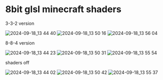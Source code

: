 # 8bit glsl minecraft shaders

3-3-2 version

![2024-09-18_13 44 40](https://github.com/user-attachments/assets/19be2d70-2b7f-4984-8d8b-b5429813c9a1)
![2024-09-18_13 50 16](https://github.com/user-attachments/assets/59fb9a79-2b5b-41ab-a00b-637606b0ca9d)
![2024-09-18_13 56 04](https://github.com/user-attachments/assets/00f808d0-0174-4232-bc2d-fb3fff3a4976)


8-8-4 version

![2024-09-18_13 44 23](https://github.com/user-attachments/assets/2b845fb2-d420-4cdc-8422-eed7ce28aac9)
![2024-09-18_13 50 31](https://github.com/user-attachments/assets/93f59e65-b2bb-4416-a926-6d712dd50abc)
![2024-09-18_13 55 54](https://github.com/user-attachments/assets/6c6f51b2-845d-4a39-8873-af0a905294b2)


shaders off

![2024-09-18_13 44 02](https://github.com/user-attachments/assets/b770c323-23ae-406c-ad55-b746e3c28b5d)
![2024-09-18_13 50 42](https://github.com/user-attachments/assets/daa96912-3db0-42b9-9aef-fe8d5652b2ae)
![2024-09-18_13 55 37](https://github.com/user-attachments/assets/f697d3b8-181f-4b50-bef5-423598c411fd)

